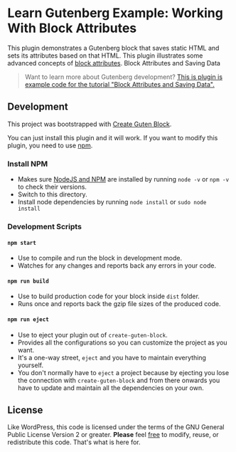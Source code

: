 # Learn Gutenberg Example: Working With Block Attributes
This plugin demonstrates a Gutenberg block that saves static HTML and sets its attributes based on that HTML. This plugin illustrates some advanced concepts of [block attributes](https://wordpress.org/gutenberg/handbook/block-api/attributes/).
Block Attributes and Saving Data

> Want to learn more about Gutenberg development?
> [This is plugin is example code for the tutorial "Block Attributes and Saving Data".](https://learn.wordpress.org)


## Development
This project was bootstrapped with [Create Guten Block](https://github.com/ahmadawais/create-guten-block). 

You can just install this plugin and it will work.  If you want to modify this plugin, you need to use [npm](https://npmjs.com).

### Install NPM
- Makes sure [NodeJS and NPM](https://nodejs.org/) are installed by running `node -v` or `npm -v` to check their versions.
- Switch to this directory. 
- Install node dependencies by running `node install` or `sudo node install`

### Development Scripts

#### `npm start`
- Use to compile and run the block in development mode.
- Watches for any changes and reports back any errors in your code.

#### `npm run build`
- Use to build production code for your block inside `dist` folder.
- Runs once and reports back the gzip file sizes of the produced code.

#### `npm run eject`
- Use to eject your plugin out of `create-guten-block`.
- Provides all the configurations so you can customize the project as you want.
- It's a one-way street, `eject` and you have to maintain everything yourself.
- You don't normally have to `eject` a project because by ejecting you lose the connection with `create-guten-block` and from there onwards you have to update and maintain all the dependencies on your own.

## License
Like WordPress, this code is licensed under the terms of the GNU General Public License Version 2 or greater. __Please__ feel [free](https://wordpress.org/about/philosophy#gpl) to modify, reuse, or redistribute this code. That's what is here for.
